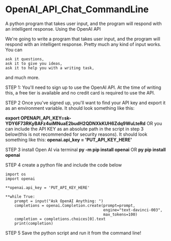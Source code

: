 # OpenAI_API_Chat_CommandLine
A python program that takes user input, and the program will respond with an intelligent response. Using the OpenAI API

We're going to write a program that takes user input, and the program will respond with an intelligent response. Pretty much any kind of input works. You can

    ask it questions,
    ask it to give you ideas,
    ask it to help you with a writing task,

and much more.

STEP 1:
You'll need to sign up to use the OpenAI API. At the time of writing this, a free tier is available and no credit card is required to use the API.

STEP 2
Once you've signed up, you'll want to find your API key and export it as an environment variable. It should look something like this:

**export OPENAPI_API_KEY=sk-YDY6F73RKyBAFz4uiMNuaE2budH2QDNXkKUH6Zdq9WuLteRd**
OR
you can include the API KEY as an absolute path in the script in step 3 below(this is not recommended for security reasons). It should look something like this:
**openai.api_key = 'PUT_API_KEY_HERE'**

STEP 3
install Open AI via terminal
**py -m pip install openai**
OR
**py pip install openai**

STEP 4
create a python file and include the code below
```
import os
import openai

**openai.api_key = 'PUT_API_KEY_HERE'

**while True:
    prompt = input("Ask OpenAI Anything: ")
    completions = openai.Completion.create(prompt=prompt,
                                           engine="text-davinci-003",
                                           max_tokens=100)
    completion = completions.choices[0].text
    print(completion)
```
    
STEP 5
Save the python script and run it from the command line!





